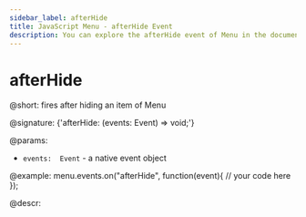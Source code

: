 ```yaml
---
sidebar_label: afterHide
title: JavaScript Menu - afterHide Event 
description: You can explore the afterHide event of Menu in the documentation of the DHTMLX JavaScript UI library. Browse developer guides and API reference, try out code examples and live demos, and download a free 30-day evaluation version of DHTMLX Suite.
---
```


# afterHide

@short: fires after hiding an item of Menu

@signature: {'afterHide: (events: Event) => void;'}

@params:
- `events:  Event` - a native event object

@example:
menu.events.on("afterHide", function(event){
    // your code here
});

@descr:
